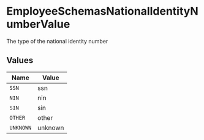 # EmployeeSchemasNationalIdentityNumberValue

The type of the national identity number


## Values

| Name      | Value     |
| --------- | --------- |
| `SSN`     | ssn       |
| `NIN`     | nin       |
| `SIN`     | sin       |
| `OTHER`   | other     |
| `UNKNOWN` | unknown   |